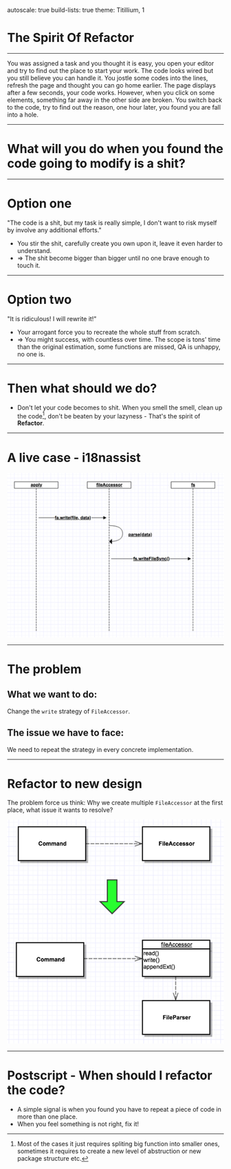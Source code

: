 autoscale: true
build-lists: true
theme: Titillium, 1

# The Spirit Of Refactor

---

You was assigned a task and you thought it is easy, you open your editor and try to find out the place to start your work. The code looks wired but you still believe you can handle it. You jostle some codes into the lines, refresh the page and thought you can go home earlier. The page displays after a few seconds, your code works. However, when you click on some elements, something far away in the other side are broken. You switch back to the code, try to find out the reason, one hour later, you found you are fall into a hole.

---

# What will you do when you found the code going to modify is a shit?

---

# Option one

"The code is a shit, but my task is really simple, I don't want to risk myself by involve any additional efforts."

* You stir the shit, carefully create you own upon it, leave it even harder to understand.
* => The shit become bigger than bigger until no one brave enough to touch it.

---

# Option two

"It is ridiculous! I will rewrite it!"

* Your arrogant force you to recreate the whole stuff from scratch.
* => You might success, with countless over time. The scope is tons' time than the original estimation, some functions are missed, QA is unhappy, no one is.

---

# Then what should we do?

* Don't let your code becomes to shit. When you smell the smell, clean up the code[^1], don't be beaten by your lazyness - That's the spirit of **Refactor**.

[^1]: Most of the cases it just requires spliting big function into smaller ones, sometimes it requires to create a new level of abstruction or new package structure etc.

---

# A live case - i18nassist

![inline](./old-design.png)

---

# The problem

## What we want to do:
Change the `write` strategy of `FileAccessor`.

## The issue we have to face:
We need to repeat the strategy in every concrete implementation.

---

# Refactor to new design

The problem force us think: Why we create multiple `FileAccessor` at the first place, what issue it wants to resolve?

![inline](./refactor-the-design.png)

---

# Postscript - When should I refactor the code?

* A simple signal is when you found you have to repeat a piece of code in more than one place.
* When you feel something is not right, fix it!
